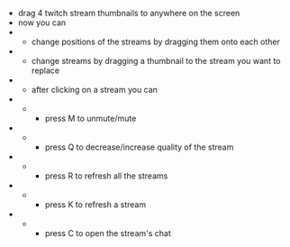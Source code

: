- drag 4 twitch stream thumbnails to anywhere on the screen
- now you can
- - change positions of the streams by dragging them onto each other
- - change streams by dragging a thumbnail to the stream you want to replace
- - after clicking on a stream you can
- - - press M to unmute/mute
- - - press Q to decrease/increase quality of the stream
- - - press R to refresh all the streams
- - - press K to refresh a stream
- - - press C to open the stream's chat
